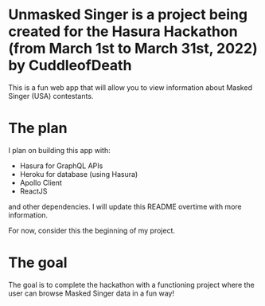 # Unmasked Singer is a project being created for the Hasura Hackathon (from March 1st to March 31st, 2022) by CuddleofDeath

This is a fun web app that will allow you to view information about Masked Singer (USA) contestants.

# The plan

I plan on building this app with:

- Hasura for GraphQL APIs
- Heroku for database (using Hasura)
- Apollo Client
- ReactJS

and other dependencies. I will update this README overtime with more information.

For now, consider this the beginning of my project.

# The goal

The goal is to complete the hackathon with a functioning project where the user can browse Masked Singer data in a fun way!
